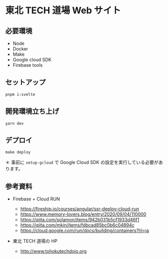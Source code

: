 # 東北 TECH 道場 Web サイト

## 必要環境

- Node
- Docker
- Make
- Google cloud SDK
- Firebase tools

## セットアップ

```
pnpm i:svelte
```

## 開発環境立ち上げ

```
yarn dev
```

## デプロイ

```
make deploy
```

＊ 事前に `setup-gcloud` で Google Cloud SDK の設定を実行している必要があります。

## 参考資料

- Firebase + Cloud RUN

  - https://fireship.io/courses/angular/ssr-deploy-cloud-run
  - https://www.memory-lovers.blog/entry/2020/09/04/110000
  - https://qiita.com/solamon/items/942b031b5cf1933d46f1
  - https://qiita.com/mkin/items/fdbcad85bc0b6c04894c
  - https://cloud.google.com/run/docs/building/containers?hl=ja

- 東北 TECH 道場の HP
  - http://www.tohokutechdojo.org
